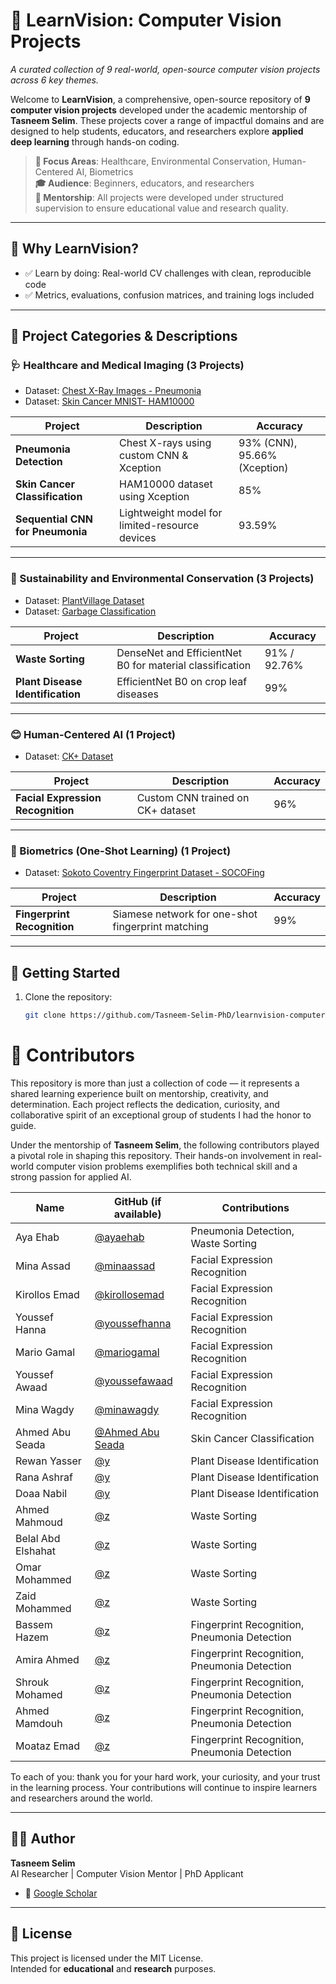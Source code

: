 # 📘 LearnVision: Computer Vision Projects
_A curated collection of 9 real-world, open-source computer vision projects across 6 key themes._

Welcome to **LearnVision**, a comprehensive, open-source repository of **9 computer vision projects** developed under the academic mentorship of **Tasneem Selim**. These projects cover a range of impactful domains and are designed to help students, educators, and researchers explore **applied deep learning** through hands-on coding.

> **🔬 Focus Areas**: Healthcare, Environmental Conservation, Human-Centered AI, Biometrics  
> **🎓 Audience**: Beginners, educators, and researchers  
> **🤝 Mentorship**: All projects were developed under structured supervision to ensure educational value and research quality.

---

## 🧠 Why LearnVision?

- ✅ Learn by doing: Real-world CV challenges with clean, reproducible code    
- ✅ Metrics, evaluations, confusion matrices, and training logs included

---

## 📂 Project Categories & Descriptions

### 🩺 Healthcare and Medical Imaging (3 Projects)
- Dataset: [Chest X-Ray Images - Pneumonia](https://www.kaggle.com/datasets/paultimothymooney/chest-xray-pneumonia)
- Dataset: [Skin Cancer MNIST- HAM10000](https://www.kaggle.com/datasets/kmader/skin-cancer-mnist-ham10000) 

| Project | Description | Accuracy |
|--------|-------------|----------|
| **Pneumonia Detection** | Chest X-rays using custom CNN & Xception | 93% (CNN), 95.66% (Xception) |
| **Skin Cancer Classification** | HAM10000 dataset using Xception | 85% |
| **Sequential CNN for Pneumonia** | Lightweight model for limited-resource devices | 93.59% |

---

### 🌱 Sustainability and Environmental Conservation (3 Projects)
- Dataset: [PlantVillage Dataset](https://www.kaggle.com/datasets/emmarex/plantdisease)
- Dataset: [Garbage Classification](https://www.kaggle.com/datasets/asdasdasasdas/garbage-classification)

| Project | Description | Accuracy |
|--------|-------------|----------|
| **Waste Sorting** | DenseNet and EfficientNet B0 for material classification | 91% / 92.76% |
| **Plant Disease Identification** | EfficientNet B0 on crop leaf diseases | 99% |

---

### 😊 Human-Centered AI (1 Project)
- Dataset: [CK+ Dataset](https://www.kaggle.com/datasets/davilsena/ckdataset)

| Project | Description | Accuracy |
|--------|-------------|----------|
| **Facial Expression Recognition** | Custom CNN trained on CK+ dataset | 96% |

---

### 🧬 Biometrics (One-Shot Learning) (1 Project)
- Dataset: [Sokoto Coventry Fingerprint Dataset - SOCOFing](https://www.kaggle.com/datasets/ruizgara/socofing)

| Project | Description | Accuracy |
|--------|-------------|----------|
| **Fingerprint Recognition** | Siamese network for one-shot fingerprint matching | 99% |

---

## 🚀 Getting Started

1. Clone the repository:
   ```bash
   git clone https://github.com/Tasneem-Selim-PhD/learnvision-computer-vision-projects.git
   
# 👥 Contributors

This repository is more than just a collection of code — it represents a shared learning experience built on mentorship, creativity, and determination. Each project reflects the dedication, curiosity, and collaborative spirit of an exceptional group of students I had the honor to guide.

Under the mentorship of **Tasneem Selim**, the following contributors played a pivotal role in shaping this repository. Their hands-on involvement in real-world computer vision problems exemplifies both technical skill and a strong passion for applied AI.



| Name            | GitHub (if available) | Contributions                                |
|-----------------|------------------------|----------------------------------------------|
| Aya Ehab        | [@ayaehab](#)          | Pneumonia Detection, Waste Sorting           |
| Mina Assad      | [@minaassad](#)        | Facial Expression Recognition                |
| Kirollos Emad   | [@kirollosemad](#)     | Facial Expression Recognition                |
| Youssef Hanna   | [@youssefhanna](#)     | Facial Expression Recognition                |
| Mario Gamal     | [@mariogamal](#)       | Facial Expression Recognition                |
| Youssef Awaad   | [@youssefawaad](#)     | Facial Expression Recognition                |
| Mina Wagdy      | [@minawagdy](#)        | Facial Expression Recognition                |
| Ahmed Abu Seada | [@Ahmed Abu Seada](https://github.com/ahmedaboseada) | Skin Cancer Classification                   |
| Rewan Yasser    | [@y](#)                | Plant Disease Identification                 |
| Rana Ashraf     | [@y](#)                | Plant Disease Identification                 |
| Doaa Nabil      | [@y](#)                | Plant Disease Identification                 |
| Ahmed Mahmoud   | [@z](#)                | Waste Sorting                                |
| Belal Abd Elshahat| [@z](#)                | Waste Sorting                                |
| Omar Mohammed   | [@z](#)                | Waste Sorting                                |
| Zaid Mohammed   | [@z](#)                | Waste Sorting                                |
| Bassem Hazem    | [@z](#)                | Fingerprint Recognition, Pneumonia Detection |
| Amira Ahmed     | [@z](#)                | Fingerprint Recognition, Pneumonia Detection |
| Shrouk Mohamed  | [@z](#)                | Fingerprint Recognition, Pneumonia Detection |
| Ahmed Mamdouh   | [@z](#)                | Fingerprint Recognition, Pneumonia Detection |
| Moataz Emad     | [@z](#)                | Fingerprint Recognition, Pneumonia Detection |

To each of you: thank you for your hard work, your curiosity, and your trust in the learning process. Your contributions will continue to inspire learners and researchers around the world.

---

## 👩‍💻 Author   
**Tasneem Selim**  
AI Researcher | Computer Vision Mentor | PhD Applicant    

- 🔬 [Google Scholar](https://scholar.google.com/citations?user=qrbLDz4AAAAJ&hl=en)  

---

## 📜 License

This project is licensed under the MIT License.  
Intended for **educational** and **research** purposes.
